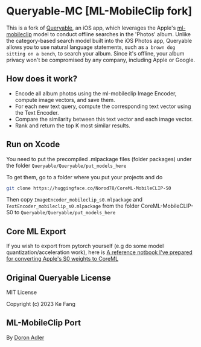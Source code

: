# Queryable-MC [ML-MobileClip fork]


This is a fork of [Queryable](https://github.com/mazzzystar/Queryable), an iOS app, which leverages the Apple's [ml-mobileclip](https://github.com/apple/ml-mobileclip) model to conduct offline searches in the 'Photos' album. Unlike the category-based search model built into the iOS Photos app, Queryable allows you to use natural language statements, such as `a brown dog sitting on a bench`, to search your album. Since it's offline, your album privacy won't be compromised by any company, including Apple or Google.

## How does it work?
* Encode all album photos using the ml-mobileclip Image Encoder, compute image vectors, and save them.
* For each new text query, compute the corresponding text vector using the Text Encoder.
* Compare the similarity between this text vector and each image vector.
* Rank and return the top K most similar results.

## Run on Xcode
You need to put the precompiled .mlpackage files (folder packages) under the folder `Queryable/Queryable/put_models_here`

To get them, go to a folder where you put your projects and do
```bash
git clone https://huggingface.co/Norod78/CoreML-MobileCLIP-S0
```
Then copy ```ImageEncoder_mobileclip_s0.mlpackage``` and ```TextEncoder_mobileclip_s0.mlpackage``` from the folder CoreML-MobileCLIP-S0 to `Queryable/Queryable/put_models_here`

## Core ML Export
If you wish to export from pytorch yourself (e.g do some model quantization/acceleration work), here is [A reference notbook I've prepared for converting Apple's S0 weights to CoreML](https://github.com/Norod/Queryable-mobileclip/blob/main/PyTorch2CoreML-mobileclip.ipynb)
> 
## Original Queryable License
MIT License

Copyright (c) 2023 Ke Fang

## ML-MobileClip Port
By [Doron Adler](https://linktr.ee/Norod78)
